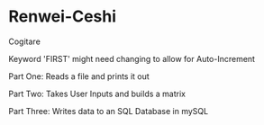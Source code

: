 # Renwei-Ceshi
Cogitare 


Keyword 'FIRST' might need changing to allow for Auto-Increment

Part One:
Reads a file and prints it out

Part Two:
Takes User Inputs and builds a matrix

Part Three:
Writes data to an SQL Database in mySQL
